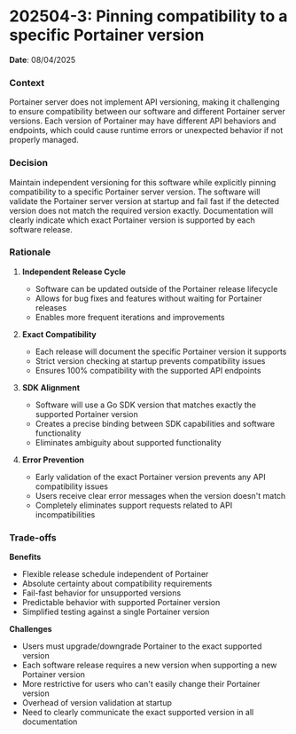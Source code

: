 # 202504-3: Pinning compatibility to a specific Portainer version

**Date**: 08/04/2025

### Context
Portainer server does not implement API versioning, making it challenging to ensure compatibility between our software and different Portainer server versions. Each version of Portainer may have different API behaviors and endpoints, which could cause runtime errors or unexpected behavior if not properly managed.

### Decision
Maintain independent versioning for this software while explicitly pinning compatibility to a specific Portainer server version. The software will validate the Portainer server version at startup and fail fast if the detected version does not match the required version exactly. Documentation will clearly indicate which exact Portainer version is supported by each software release.

### Rationale
1. **Independent Release Cycle**
   - Software can be updated outside of the Portainer release lifecycle
   - Allows for bug fixes and features without waiting for Portainer releases
   - Enables more frequent iterations and improvements

2. **Exact Compatibility**
   - Each release will document the specific Portainer version it supports
   - Strict version checking at startup prevents compatibility issues
   - Ensures 100% compatibility with the supported API endpoints

3. **SDK Alignment**
   - Software will use a Go SDK version that matches exactly the supported Portainer version
   - Creates a precise binding between SDK capabilities and software functionality
   - Eliminates ambiguity about supported functionality

4. **Error Prevention**
   - Early validation of the exact Portainer version prevents any API compatibility issues
   - Users receive clear error messages when the version doesn't match
   - Completely eliminates support requests related to API incompatibilities

### Trade-offs

**Benefits**
- Flexible release schedule independent of Portainer
- Absolute certainty about compatibility requirements
- Fail-fast behavior for unsupported versions
- Predictable behavior with supported Portainer version
- Simplified testing against a single Portainer version

**Challenges**
- Users must upgrade/downgrade Portainer to the exact supported version
- Each software release requires a new version when supporting a new Portainer version
- More restrictive for users who can't easily change their Portainer version
- Overhead of version validation at startup
- Need to clearly communicate the exact supported version in all documentation